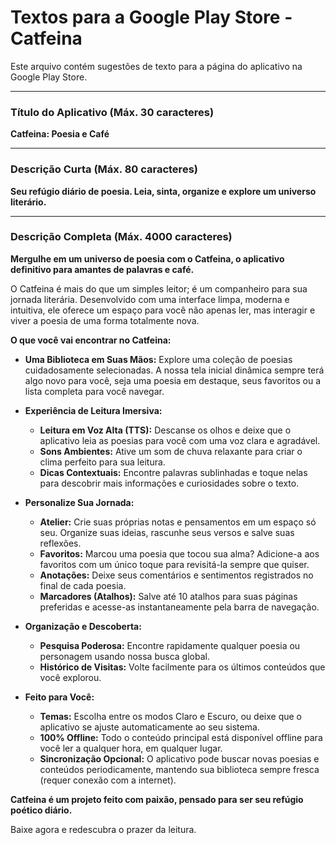# Textos para a Google Play Store - Catfeina

Este arquivo contém sugestões de texto para a página do aplicativo na Google Play Store.

---

### Título do Aplicativo (Máx. 30 caracteres)

**Catfeina: Poesia e Café**

---

### Descrição Curta (Máx. 80 caracteres)

**Seu refúgio diário de poesia. Leia, sinta, organize e explore um universo literário.**

---

### Descrição Completa (Máx. 4000 caracteres)

**Mergulhe em um universo de poesia com o Catfeina, o aplicativo definitivo para amantes de palavras e café.**

O Catfeina é mais do que um simples leitor; é um companheiro para sua jornada literária. Desenvolvido com uma interface limpa, moderna e intuitiva, ele oferece um espaço para você não apenas ler, mas interagir e viver a poesia de uma forma totalmente nova.

**O que você vai encontrar no Catfeina:**

*   **Uma Biblioteca em Suas Mãos:** Explore uma coleção de poesias cuidadosamente selecionadas. A nossa tela inicial dinâmica sempre terá algo novo para você, seja uma poesia em destaque, seus favoritos ou a lista completa para você navegar.

*   **Experiência de Leitura Imersiva:**
    *   **Leitura em Voz Alta (TTS):** Descanse os olhos e deixe que o aplicativo leia as poesias para você com uma voz clara e agradável.
    *   **Sons Ambientes:** Ative um som de chuva relaxante para criar o clima perfeito para sua leitura.
    *   **Dicas Contextuais:** Encontre palavras sublinhadas e toque nelas para descobrir mais informações e curiosidades sobre o texto.

*   **Personalize Sua Jornada:**
    *   **Atelier:** Crie suas próprias notas e pensamentos em um espaço só seu. Organize suas ideias, rascunhe seus versos e salve suas reflexões.
    *   **Favoritos:** Marcou uma poesia que tocou sua alma? Adicione-a aos favoritos com um único toque para revisitá-la sempre que quiser.
    *   **Anotações:** Deixe seus comentários e sentimentos registrados no final de cada poesia.
    *   **Marcadores (Atalhos):** Salve até 10 atalhos para suas páginas preferidas e acesse-as instantaneamente pela barra de navegação.

*   **Organização e Descoberta:**
    *   **Pesquisa Poderosa:** Encontre rapidamente qualquer poesia ou personagem usando nossa busca global.
    *   **Histórico de Visitas:** Volte facilmente para os últimos conteúdos que você explorou.

*   **Feito para Você:**
    *   **Temas:** Escolha entre os modos Claro e Escuro, ou deixe que o aplicativo se ajuste automaticamente ao seu sistema.
    *   **100% Offline:** Todo o conteúdo principal está disponível offline para você ler a qualquer hora, em qualquer lugar.
    *   **Sincronização Opcional:** O aplicativo pode buscar novas poesias e conteúdos periodicamente, mantendo sua biblioteca sempre fresca (requer conexão com a internet).

**Catfeina é um projeto feito com paixão, pensado para ser seu refúgio poético diário.**

Baixe agora e redescubra o prazer da leitura.
